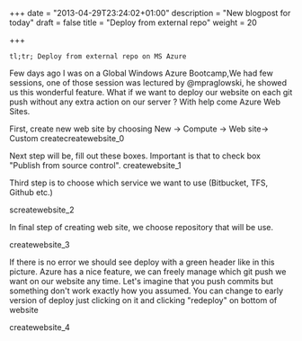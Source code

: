 +++
date = "2013-04-29T23:24:02+01:00"
description = "New blogpost for today"
draft = false
title = "Deploy from external repo"
weight = 20

+++

    tl;tr; Deploy from external repo on MS Azure

Few days ago I was on a Global Windows Azure Bootcamp,We had few sessions, one of those session was lectured by @mpraglowski, he showed us this wonderful feature. What if we want to deploy our website on each git push without any extra action on our server ? With help come Azure Web Sites.

First, create new web site by choosing New -> Compute -> Web site-> Custom createcreatewebsite_0

Next step will be, fill out these boxes. Important is that to check box "Publish from source control".
createwebsite_1

Third step is to choose which service we want to use (Bitbucket, TFS, Github etc.)

screatewebsite_2

In final step of creating web site, we choose repository that will be use.

createwebsite_3

If there is no error we should see deploy with a green header like in this picture. Azure has a nice feature, we can freely manage which git push we want on our website any time. Let's imagine that you push commits but something don't work exactly how you assumed. You can change to early version of deploy just clicking on it and clicking "redeploy" on bottom of website

createwebsite_4